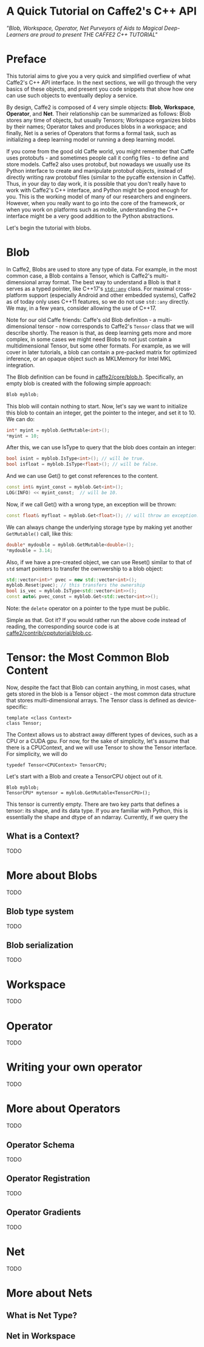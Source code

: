 A Quick Tutorial on Caffe2's C++ API
====================================

*"Blob, Workspace, Operator, Net*
*Purveyors of Aids to Magical Deep-Learners*
*are proud to present*
*THE CAFFE2 C++ TUTORIAL"*

# Preface

This tutorial aims to give you a very quick and simplified overfiew of what Caffe2's C++ API interface. In the next sections, we will go through the very basics of these objects, and present you code snippets that show how one can use such objects to eventually deploy a service.

By design, Caffe2 is composed of 4 very simple objects: **Blob**, **Workspace**, **Operator**, and **Net**. Their relationship can be summarized as follows: Blob stores any time of objects, but usually Tensors; Workspace organizes blobs by their names; Operator takes and produces blobs in a workspace; and finally, Net is a series of Operators that forms a formal task, such as initializing a deep learning model or running a deep learning model.

If you come from the good old Caffe world, you might remember that Caffe uses protobufs - and sometimes people call it config files - to define and store models. Caffe2 also uses protobuf, but nowadays we usually use its Python interface to create and manipulate protobuf objects, instead of directly writing raw protobuf files (similar to the pycaffe extension in Caffe). Thus, in your day to day work, it is possible that you don't really have to work with Caffe2's C++ interface, and Python might be good enough for you. This is the working model of many of our researchers and engineers. However, when you really want to go into the core of the framework, or when you work on platforms such as mobile, understanding the C++ interface might be a very good addition to the Python abstractions.

Let's begin the tutorial with blobs.

# Blob

In Caffe2, Blobs are used to store any type of data. For example, in the most common case, a Blob contains a Tensor, which is Caffe2's multi-dimensional array format. The best way to understand a Blob is that it serves as a typed pointer, like C++17's [`std::any`](http://en.cppreference.com/w/cpp/utility/any) class. For maximal cross-platform support (especially Android and other embedded systems), Caffe2 as of today only uses C++11 features, so we do not use `std::any` directly. We may, in a few years, consider allowing the use of C++17.

Note for our old Caffe friends: Caffe's old Blob definition - a multi-dimensional tensor - now corresponds to Caffe2's `Tensor` class that we will describe shortly. The reason is that, as deep learning gets more and more complex, in some cases we might need Blobs to not just contain a multidimensional Tensor, but some other formats. For example, as we will cover in later tutorials, a blob can contain a pre-packed matrix for optimized inference, or an opaque object such as MKLMemory for Intel MKL integration.

The Blob definition can be found in [caffe2/core/blob.h](https://github.com/caffe2/caffe2/blob/master/caffe2/core/blob.h). Specifically, an empty blob is created with the following simple approach:
```cpp
Blob myblob;
```
This blob will contain nothing to start. Now, let's say we want to initialize this blob to contain an integer, get the pointer to the integer, and set it to 10. We can do:
```cpp
int* myint = myblob.GetMutable<int>();
*myint = 10;
```

After this, we can use IsType to query that the blob does contain an integer:
```cpp
bool isint = myblob.IsType<int>(); // will be true.
bool isfloat = myblob.IsType<float>(); // will be false.
```
And we can use Get() to get const references to the content.
```cpp
const int& myint_const = myblob.Get<int>();
LOG(INFO) << myint_const;  // will be 10.
```

Now, if we call Get() with a wrong type, an exception will be thrown:
```cpp
const float& myfloat = myblob.Get<float>(); // will throw an exception.
```
We can always change the underlying storage type by making yet another `GetMutable()` call, like this:
```cpp
double* mydouble = myblob.GetMutable<double>();
*mydouble = 3.14;
```
Also, if we have a pre-created object, we can use Reset() similar to that of `std` smart pointers to transfer the ownwership  to a blob object:
```cpp
std::vector<int>* pvec = new std::vector<int>();
myblob.Reset(pvec); // this transfers the ownership
bool is_vec = myblob.IsType<std::vector<int>>();
const auto& pvec_const = myblob.Get<std::vector<int>>();
```
Note: the `delete` operator on a pointer to the type must be public.

Simple as that. Got it? If you would rather run the above code instead of reading, the corresponding source code is at [caffe2/contrib/cpptutorial/blob.cc](https://github.com/caffe2/caffe2/blob/master/caffe2/contrib/cpptutorial/blob.cc).

# Tensor: the Most Common Blob Content

Now, despite the fact that Blob can contain anything, in most cases, what gets stored in the blob is a Tensor object - the most common data structure that stores multi-dimensional arrays. The Tensor class is defined as device-specific:

    template <class Context>
    class Tensor;

The Context allows us to abstract away different types of devices, such as a CPU or a CUDA gpu. For now, for the sake of simplicity, let's assume that there is a CPUContext, and we will use Tensor<CPUContext> to show the Tensor interface. For simplicity, we will do

    typedef Tensor<CPUContext> TensorCPU;

Let's start with a Blob and create a TensorCPU object out of it.

    Blob myblob;
    TensorCPU* mytensor = myblob.GetMutable<TensorCPU>();

This tensor is currently empty. There are two key parts that defines a tensor: its shape, and its data type. If you are familiar with Python, this is essentially the shape and dtype of an ndarray. Currently, if we query the 

## What is a Context?
TODO

# More about Blobs
TODO
## Blob type system
TODO
## Blob serialization
TODO

# Workspace
TODO

# Operator
TODO

# Writing your own operator
TODO

# More about Operators
TODO

## Operator Schema
TODO
## Operator Registration
TODO
## Operator Gradients
TODO
# Net
TODO

# More about Nets
## What is Net Type?
## Net in Workspace
